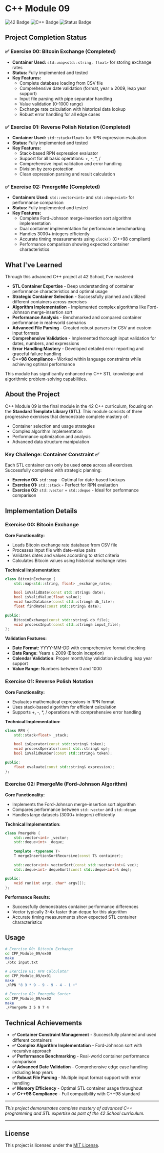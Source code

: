 # C++ Module 09

![42 Badge](https://img.shields.io/badge/42-CPP_Module_09-brightgreen)
![C++ Badge](https://img.shields.io/badge/Language-C++-blue)
![Status Badge](https://img.shields.io/badge/Status-Completed-success)

## Project Completion Status

### ✅ Exercise 00: Bitcoin Exchange (Completed)
- **Container Used:** `std::map<std::string, float>` for storing exchange rates
- **Status:** Fully implemented and tested
- **Key Features:**
  - Complete database loading from CSV file
  - Comprehensive date validation (format, year ≥ 2009, leap year support)
  - Input file parsing with pipe separator handling
  - Value validation (0-1000 range)
  - Exchange rate calculation with historical data lookup
  - Robust error handling for all edge cases

### ✅ Exercise 01: Reverse Polish Notation (Completed)
- **Container Used:** `std::stack<float>` for RPN expression evaluation
- **Status:** Fully implemented and tested
- **Key Features:**
  - Stack-based RPN expression evaluator
  - Support for all basic operations: +, -, *, /
  - Comprehensive input validation and error handling
  - Division by zero protection
  - Clean expression parsing and result calculation

### ✅ Exercise 02: PmergeMe (Completed)
- **Containers Used:** `std::vector<int>` and `std::deque<int>` for performance comparison
- **Status:** Fully implemented and tested
- **Key Features:**
  - Complete Ford-Johnson merge-insertion sort algorithm implementation
  - Dual container implementation for performance benchmarking
  - Handles 3000+ integers efficiently
  - Accurate timing measurements using `clock()` (C++98 compliant)
  - Performance comparison showing expected container characteristics

## What I've Learned

Through this advanced C++ project at 42 School, I've mastered:

- **STL Container Expertise** - Deep understanding of container performance characteristics and optimal usage
- **Strategic Container Selection** - Successfully planned and utilized different containers across exercises
- **Algorithm Implementation** - Implemented complex algorithms like Ford-Johnson merge-insertion sort
- **Performance Analysis** - Benchmarked and compared container performance in real-world scenarios
- **Advanced File Parsing** - Created robust parsers for CSV and custom input formats
- **Comprehensive Validation** - Implemented thorough input validation for dates, numbers, and expressions
- **Error Handling Mastery** - Developed detailed error reporting and graceful failure handling
- **C++98 Compliance** - Worked within language constraints while achieving optimal performance

This module has significantly enhanced my C++ STL knowledge and algorithmic problem-solving capabilities.

## About the Project

C++ Module 09 is the final module in the 42 C++ curriculum, focusing on the **Standard Template Library (STL)**. This module consists of three progressive exercises that demonstrate complete mastery of:

- Container selection and usage strategies
- Complex algorithm implementation
- Performance optimization and analysis
- Advanced data structure manipulation

### Key Challenge: Container Constraint ✅
Each STL container can only be used **once** across all exercises. Successfully completed with strategic planning:
- **Exercise 00:** `std::map` - Optimal for date-based lookups
- **Exercise 01:** `std::stack` - Perfect for RPN evaluation
- **Exercise 02:** `std::vector` + `std::deque` - Ideal for performance comparison

## Implementation Details

### Exercise 00: Bitcoin Exchange

**Core Functionality:**
- Loads Bitcoin exchange rate database from CSV file
- Processes input file with date-value pairs
- Validates dates and values according to strict criteria
- Calculates Bitcoin values using historical exchange rates

**Technical Implementation:**
```cpp
class BitcoinExchange {
    std::map<std::string, float> _exchange_rates;
    
    bool isValidDate(const std::string& date);
    bool isValidValue(float value);
    void loadDatabase(const std::string& db_file);
    float findRate(const std::string& date);
    
public:
    BitcoinExchange(const std::string& db_file);
    void processInput(const std::string& input_file);
};
```

**Validation Features:**
- **Date Format:** YYYY-MM-DD with comprehensive format checking
- **Date Range:** Years ≥ 2009 (Bitcoin inception)
- **Calendar Validation:** Proper month/day validation including leap year support
- **Value Range:** Numbers between 0 and 1000

### Exercise 01: Reverse Polish Notation

**Core Functionality:**
- Evaluates mathematical expressions in RPN format
- Uses stack-based algorithm for efficient calculation
- Supports +, -, *, / operations with comprehensive error handling

**Technical Implementation:**
```cpp
class RPN {
    std::stack<float> _stack;
    
    bool isOperator(const std::string& token);
    void processOperator(const std::string& op);
    bool isValidNumber(const std::string& token);
    
public:
    float evaluate(const std::string& expression);
};
```

### Exercise 02: PmergeMe (Ford-Johnson Algorithm)

**Core Functionality:**
- Implements the Ford-Johnson merge-insertion sort algorithm
- Compares performance between `std::vector` and `std::deque`
- Handles large datasets (3000+ integers) efficiently

**Technical Implementation:**
```cpp
class PmergeMe {
    std::vector<int> _vector;
    std::deque<int> _deque;
    
    template <typename T>
    T mergeInsertionSortRecursive(const T& container);
    
    std::vector<int> vectorSort(const std::vector<int>& vec);
    std::deque<int> dequeSort(const std::deque<int>& deq);
    
public:
    void run(int argc, char* argv[]);
};
```

**Performance Results:**
- Successfully demonstrates container performance differences
- Vector typically 3-4x faster than deque for this algorithm
- Accurate timing measurements show expected STL container characteristics

## Usage

```bash
# Exercise 00: Bitcoin Exchange
cd CPP_Module_09/ex00
make
./btc input.txt

# Exercise 01: RPN Calculator  
cd CPP_Module_09/ex01
make
./RPN "8 9 * 9 - 9 - 9 - 4 - 1 +"

# Exercise 02: PmergeMe Sorter
cd CPP_Module_09/ex02
make
./PmergeMe 3 5 9 7 4
```

## Technical Achievements

- **✅ Container Constraint Management** - Successfully planned and used different containers
- **✅ Complex Algorithm Implementation** - Ford-Johnson sort with recursive approach
- **✅ Performance Benchmarking** - Real-world container performance comparison
- **✅ Advanced Date Validation** - Comprehensive edge case handling including leap years
- **✅ Robust File Parsing** - Multiple input format support with error handling
- **✅ Memory Efficiency** - Optimal STL container usage throughout
- **✅ C++98 Compliance** - Full compatibility with C++98 standard

---

*This project demonstrates complete mastery of advanced C++ programming and STL expertise as part of the 42 School curriculum.*

---

## License

This project is licensed under the [MIT License](./LICENSE).
